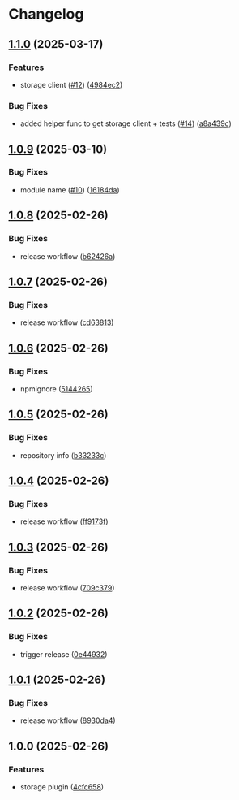 # Changelog

## [1.1.0](https://github.com/storacha/elizaos-plugin/compare/v1.0.9...v1.1.0) (2025-03-17)


### Features

* storage client ([#12](https://github.com/storacha/elizaos-plugin/issues/12)) ([4984ec2](https://github.com/storacha/elizaos-plugin/commit/4984ec252931cbcbeba62eb064d03e7cc63ac5a2))


### Bug Fixes

* added helper func to get storage client + tests ([#14](https://github.com/storacha/elizaos-plugin/issues/14)) ([a8a439c](https://github.com/storacha/elizaos-plugin/commit/a8a439cea7cbaa9952576e562ac2f5f49a2b9487))

## [1.0.9](https://github.com/storacha/elizaos-plugin/compare/v1.0.8...v1.0.9) (2025-03-10)


### Bug Fixes

* module name ([#10](https://github.com/storacha/elizaos-plugin/issues/10)) ([16184da](https://github.com/storacha/elizaos-plugin/commit/16184daca5b95d3216dbcf36f23f0dd8e0e9563d))

## [1.0.8](https://github.com/storacha/elizaos-plugin/compare/v1.0.7...v1.0.8) (2025-02-26)


### Bug Fixes

* release workflow ([b62426a](https://github.com/storacha/elizaos-plugin/commit/b62426aef0c3e6deeaa6941237fb7288d4501e00))

## [1.0.7](https://github.com/storacha/elizaos-plugin/compare/v1.0.6...v1.0.7) (2025-02-26)


### Bug Fixes

* release workflow ([cd63813](https://github.com/storacha/elizaos-plugin/commit/cd638131841f0d87873fdb422c9bbac625731f7d))

## [1.0.6](https://github.com/storacha/elizaos-plugin/compare/v1.0.5...v1.0.6) (2025-02-26)


### Bug Fixes

* npmignore ([5144265](https://github.com/storacha/elizaos-plugin/commit/51442653fad1d2b9dd57c2c0340502a945f4632a))

## [1.0.5](https://github.com/storacha/elizaos-plugin/compare/v1.0.4...v1.0.5) (2025-02-26)


### Bug Fixes

* repository info ([b33233c](https://github.com/storacha/elizaos-plugin/commit/b33233cdd65838d796e692f77822f29e26146c68))

## [1.0.4](https://github.com/storacha/elizaos-plugin/compare/v1.0.3...v1.0.4) (2025-02-26)


### Bug Fixes

* release workflow ([ff9173f](https://github.com/storacha/elizaos-plugin/commit/ff9173ff68f8522cd92fae87757369287c1824fa))

## [1.0.3](https://github.com/storacha/elizaos-plugin/compare/v1.0.2...v1.0.3) (2025-02-26)


### Bug Fixes

* release workflow ([709c379](https://github.com/storacha/elizaos-plugin/commit/709c3798beac4c9cecd7f048d2f7d36c4bfae8bf))

## [1.0.2](https://github.com/storacha/elizaos-plugin/compare/v1.0.1...v1.0.2) (2025-02-26)


### Bug Fixes

* trigger release ([0e44932](https://github.com/storacha/elizaos-plugin/commit/0e449321f6a30974dee4e56d127ed74f706cb662))

## [1.0.1](https://github.com/storacha/elizaos-plugin/compare/v1.0.0...v1.0.1) (2025-02-26)


### Bug Fixes

* release workflow ([8930da4](https://github.com/storacha/elizaos-plugin/commit/8930da401e56f1c07a87b37da063c492c2656d18))

## 1.0.0 (2025-02-26)


### Features

* storage plugin ([4cfc658](https://github.com/storacha/elizaos-plugin/commit/4cfc658c121167dc84e749dbf73c337980ebfec0))
